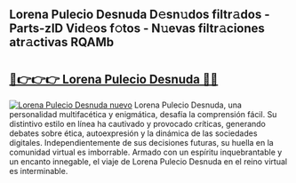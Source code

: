 ## Lorena Pulecio Desnuda D𝚎sn𝚞dos filtr𝚊dos - Parts-zID Vid𝚎os f𝚘tos - N𝚞evas filtr𝚊ciones atr𝚊ctivas RQAMb

# <h2><a href="http://mb11vd.tromn.icu/?c=Lorena+Pulecio+Desnuda">🔗👉👉👉 Lorena Pulecio Desnuda 🔗🔗</a></h2>

[![Lorena Pulecio Desnuda nuevo](https://i.imgur.com/pEAQMta.gif)](http://mb11vd.tromn.icu/?c=Lorena+Pulecio+Desnuda)
Lorena Pulecio Desnuda, una personalidad multifacética y enigmática, desafía la comprensión fácil. Su distintivo estilo en línea ha cautivado y provocado críticas, generando debates sobre ética, autoexpresión y la dinámica de las sociedades digitales. Independientemente de sus decisiones futuras, su huella en la comunidad virtual es imborrable. Armado con un espíritu inquebrantable y un encanto innegable, el viaje de Lorena Pulecio Desnuda en el reino virtual es interminable.
